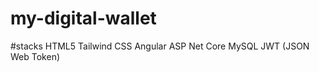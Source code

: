 # my-digital-wallet

#stacks
  HTML5
  Tailwind CSS
  Angular
  ASP Net Core
  MySQL
  JWT (JSON Web Token)
